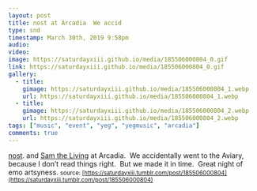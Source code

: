```yaml
---
layout: post
title: nost at Arcadia  We accid
type: snd
timestamp: March 30th, 2019 9:58pm
audio: 
video: 
image: https://saturdayxiii.github.io/media/185506000804_0.gif
link: https://saturdayxiii.github.io/media/185506000804_0.gif
gallery:
  - title: 
    gimage: https://saturdayxiii.github.io/media/185506000804_1.webp
    url: https://saturdayxiii.github.io/media/185506000804_1.webp
  - title: 
    gimage: https://saturdayxiii.github.io/media/185506000804_2.webp
    url: https://saturdayxiii.github.io/media/185506000804_2.webp
tags: ["music", "event", "yeg", "yegmusic", "arcadia"]
comments: true
---
```

[nost](https://abandcallednost.bandcamp.com). and [Sam the Living](https://abandcallednost.bandcamp.com) at Arcadia.  We accidentally went to the Aviary, because I don’t read things right.  But we made it in time.  Great night of emo artsyness.
<small>source: [https://saturdayxiii.tumblr.com/post/185506000804](https://saturdayxiii.tumblr.com/post/185506000804)</small>